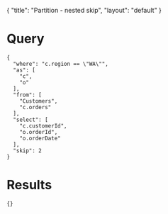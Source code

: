 {
	"title": "Partition - nested skip",
	"layout": "default"
}
# Query
	{
	  "where": "c.region == \"WA\"", 
	  "as": [
	    "c", 
	    "o"
	  ], 
	  "from": [
	    "Customers", 
	    "c.orders"
	  ], 
	  "select": [
	    "c.customerId", 
	    "o.orderId", 
	    "o.orderDate"
	  ], 
	  "skip": 2
	}
# Results
	{}
